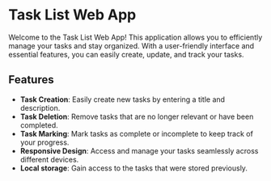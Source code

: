 # Task List Web App

Welcome to the Task List Web App! This application allows you to efficiently manage your tasks and stay organized. With a user-friendly interface and essential features, you can easily create, update, and track your tasks.

## Features

- **Task Creation**: Easily create new tasks by entering a title and description.
- **Task Deletion**: Remove tasks that are no longer relevant or have been completed.
- **Task Marking**: Mark tasks as complete or incomplete to keep track of your progress.
- **Responsive Design**: Access and manage your tasks seamlessly across different devices.
- **Local storage**: Gain access to the tasks that were stored previously. 
